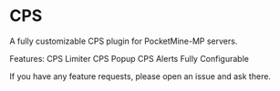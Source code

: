 # CPS
A fully customizable CPS plugin for PocketMine-MP servers.

Features:
CPS Limiter
CPS Popup
CPS Alerts
Fully Configurable


If you have any feature requests, please open an issue and ask there.
